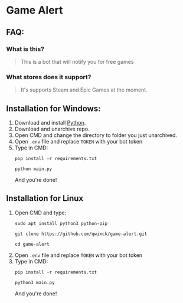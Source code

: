 # Game Alert

## FAQ:
### What is this?
> This is a bot that will notify you for free games
### What stores does it support?
> It's supports Steam and Epic Games at the moment.

## Installation for Windows:
1. Download and install [Python](https://www.python.org/downloads/).
2. Download and unarchive repo.
3. Open CMD and change the directory to folder you just unarchived.
4. Open `.env` file and replace `TOKEN` with your bot token
5. Type in CMD:
    ```
    pip install -r requirements.txt
    ```
    ```
    python main.py
    ```
    And you're done!
## Installation for Linux
1. Open CMD and type:
    ```
    sudo apt install python3 python-pip
    ```
    ```
    git clone https://github.com/qwixck/game-alert.git
    ```
    ```
    cd game-alert
    ```
2. Open `.env` file and replace `TOKEN` with your bot token
3. Type in CMD:
    ```
    pip install -r requirements.txt
    ```
    ```
    python3 main.py
    ```
    And you're done!